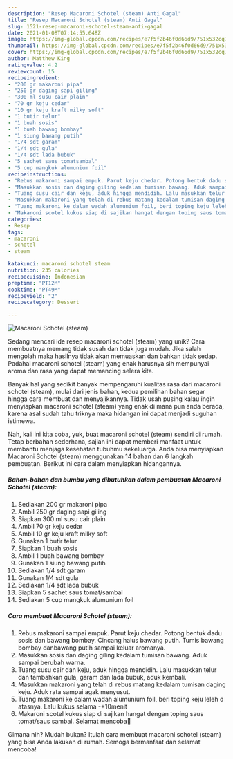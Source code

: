 ```yaml
---
description: "Resep Macaroni Schotel (steam) Anti Gagal"
title: "Resep Macaroni Schotel (steam) Anti Gagal"
slug: 1521-resep-macaroni-schotel-steam-anti-gagal
date: 2021-01-08T07:14:55.648Z
image: https://img-global.cpcdn.com/recipes/e7f5f2b46f0d66d9/751x532cq70/macaroni-schotel-steam-foto-resep-utama.jpg
thumbnail: https://img-global.cpcdn.com/recipes/e7f5f2b46f0d66d9/751x532cq70/macaroni-schotel-steam-foto-resep-utama.jpg
cover: https://img-global.cpcdn.com/recipes/e7f5f2b46f0d66d9/751x532cq70/macaroni-schotel-steam-foto-resep-utama.jpg
author: Matthew King
ratingvalue: 4.2
reviewcount: 15
recipeingredient:
- "200 gr makaroni pipa"
- "250 gr daging sapi giling"
- "300 ml susu cair plain"
- "70 gr keju cedar"
- "10 gr keju kraft milky soft"
- "1 butir telur"
- "1 buah sosis"
- "1 buah bawang bombay"
- "1 siung bawang putih"
- "1/4 sdt garam"
- "1/4 sdt gula"
- "1/4 sdt lada bubuk"
- "5 sachet saus tomatsambal"
- "5 cup mangkuk alumunium foil"
recipeinstructions:
- "Rebus makaroni sampai empuk. Parut keju chedar. Potong bentuk dadu sosis dan bawang bombay. Cincang halus bawang putih. Tumis bawang bombay danbawang putih sampai keluar aromanya."
- "Masukkan sosis dan daging giling kedalam tumisan bawang. Aduk sampai berubah warna."
- "Tuang susu cair dan keju, aduk hingga mendidih. Lalu masukkan telur dan tambahkan gula, garam dan lada bubuk, aduk kembali."
- "Masukkan makaroni yang telah di rebus matang kedalam tumisan daging keju. Aduk rata sampai agak menyusut."
- "Tuang makaroni ke dalam wadah alumunium foil, beri toping keju leleh d atasnya. Lalu kukus selama -+10menit"
- "Makaroni scotel kukus siap di sajikan hangat dengan toping saus tomat/saus sambal. Selamat mencoba🙂"
categories:
- Resep
tags:
- macaroni
- schotel
- steam

katakunci: macaroni schotel steam 
nutrition: 235 calories
recipecuisine: Indonesian
preptime: "PT12M"
cooktime: "PT49M"
recipeyield: "2"
recipecategory: Dessert

---
```



![Macaroni Schotel (steam)](https://img-global.cpcdn.com/recipes/e7f5f2b46f0d66d9/751x532cq70/macaroni-schotel-steam-foto-resep-utama.jpg)

Sedang mencari ide resep macaroni schotel (steam) yang unik? Cara membuatnya memang tidak susah dan tidak juga mudah. Jika salah mengolah maka hasilnya tidak akan memuaskan dan bahkan tidak sedap. Padahal macaroni schotel (steam) yang enak harusnya sih mempunyai aroma dan rasa yang dapat memancing selera kita.



Banyak hal yang sedikit banyak mempengaruhi kualitas rasa dari macaroni schotel (steam), mulai dari jenis bahan, kedua pemilihan bahan segar hingga cara membuat dan menyajikannya. Tidak usah pusing kalau ingin menyiapkan macaroni schotel (steam) yang enak di mana pun anda berada, karena asal sudah tahu triknya maka hidangan ini dapat menjadi suguhan istimewa.


Nah, kali ini kita coba, yuk, buat macaroni schotel (steam) sendiri di rumah. Tetap berbahan sederhana, sajian ini dapat memberi manfaat untuk membantu menjaga kesehatan tubuhmu sekeluarga. Anda bisa menyiapkan Macaroni Schotel (steam) menggunakan 14 bahan dan 6 langkah pembuatan. Berikut ini cara dalam menyiapkan hidangannya.

<!--inarticleads1-->

##### Bahan-bahan dan bumbu yang dibutuhkan dalam pembuatan Macaroni Schotel (steam):

1. Sediakan 200 gr makaroni pipa
1. Ambil 250 gr daging sapi giling
1. Siapkan 300 ml susu cair plain
1. Ambil 70 gr keju cedar
1. Ambil 10 gr keju kraft milky soft
1. Gunakan 1 butir telur
1. Siapkan 1 buah sosis
1. Ambil 1 buah bawang bombay
1. Gunakan 1 siung bawang putih
1. Sediakan 1/4 sdt garam
1. Gunakan 1/4 sdt gula
1. Sediakan 1/4 sdt lada bubuk
1. Siapkan 5 sachet saus tomat/sambal
1. Sediakan 5 cup mangkuk alumunium foil




<!--inarticleads2-->

##### Cara membuat Macaroni Schotel (steam):

1. Rebus makaroni sampai empuk. Parut keju chedar. Potong bentuk dadu sosis dan bawang bombay. Cincang halus bawang putih. Tumis bawang bombay danbawang putih sampai keluar aromanya.
1. Masukkan sosis dan daging giling kedalam tumisan bawang. Aduk sampai berubah warna.
1. Tuang susu cair dan keju, aduk hingga mendidih. Lalu masukkan telur dan tambahkan gula, garam dan lada bubuk, aduk kembali.
1. Masukkan makaroni yang telah di rebus matang kedalam tumisan daging keju. Aduk rata sampai agak menyusut.
1. Tuang makaroni ke dalam wadah alumunium foil, beri toping keju leleh d atasnya. Lalu kukus selama -+10menit
1. Makaroni scotel kukus siap di sajikan hangat dengan toping saus tomat/saus sambal. Selamat mencoba🙂




Gimana nih? Mudah bukan? Itulah cara membuat macaroni schotel (steam) yang bisa Anda lakukan di rumah. Semoga bermanfaat dan selamat mencoba!
